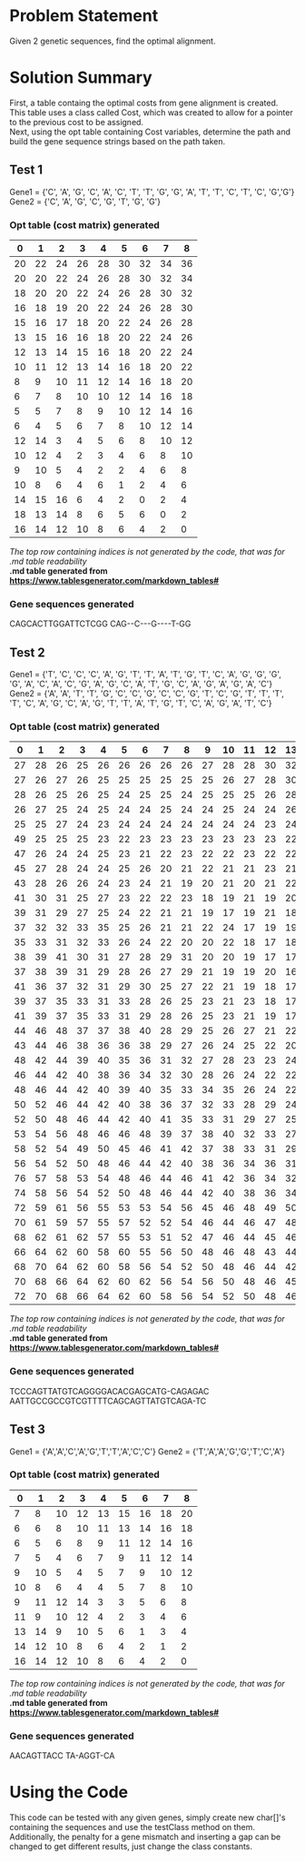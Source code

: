# Problem Statement
Given 2 genetic sequences, find the optimal alignment.

# Solution Summary
First, a table containg the optimal costs from gene alignment is created. This table uses a class called Cost, which was created to allow for a pointer to the previous cost to be assigned.  
Next, using the opt table containing Cost variables, determine the path and build the gene sequence strings based on the path taken.

## Test 1

Gene1 = {'C', 'A', 'G', 'C', 'A', 'C', 'T', 'T', 'G', 'G', 'A', 'T', 'T', 'C', 'T', 'C', 'G','G'}
Gene2 = {'C', 'A', 'G', 'C', 'G', 'T', 'G', 'G'}

### Opt table (cost matrix) generated

| 0  | 1  | 2  | 3  | 4  | 5  | 6  | 7  | 8  |
|----|----|----|----|----|----|----|----|----|
| 20 | 22 | 24 | 26 | 28 | 30 | 32 | 34 | 36 |
| 20 | 20 | 22 | 24 | 26 | 28 | 30 | 32 | 34 |
| 18 | 20 | 20 | 22 | 24 | 26 | 28 | 30 | 32 |
| 16 | 18 | 19 | 20 | 22 | 24 | 26 | 28 | 30 |
| 15 | 16 | 17 | 18 | 20 | 22 | 24 | 26 | 28 |
| 13 | 15 | 16 | 16 | 18 | 20 | 22 | 24 | 26 |
| 12 | 13 | 14 | 15 | 16 | 18 | 20 | 22 | 24 |
| 10 | 11 | 12 | 13 | 14 | 16 | 18 | 20 | 22 |
| 8  | 9  | 10 | 11 | 12 | 14 | 16 | 18 | 20 |
| 6  | 7  | 8  | 10 | 10 | 12 | 14 | 16 | 18 |
| 5  | 5  | 7  | 8  | 9  | 10 | 12 | 14 | 16 |
| 6  | 4  | 5  | 6  | 7  | 8  | 10 | 12 | 14 |
| 12 | 14 | 3  | 4  | 5  | 6  | 8  | 10 | 12 |
| 10 | 12 | 4  | 2  | 3  | 4  | 6  | 8  | 10 |
| 9  | 10 | 5  | 4  | 2  | 2  | 4  | 6  | 8  |
| 10 | 8  | 6  | 4  | 6  | 1  | 2  | 4  | 6  |
| 14 | 15 | 16 | 6  | 4  | 2  | 0  | 2  | 4  |
| 18 | 13 | 14 | 8  | 6  | 5  | 6  | 0  | 2  |
| 16 | 14 | 12 | 10 | 8  | 6  | 4  | 2  | 0  |

*The top row containing indices is not generated by the code, that was for .md table readability*  
**.md table generated from https://www.tablesgenerator.com/markdown_tables#**

### Gene sequences generated

CAGCACTTGGATTCTCGG
CAG--C---G----T-GG

## Test 2

Gene1 = {'T', 'C', 'C', 'C', 'A', 'G', 'T', 'T', 'A', 'T', 'G', 'T', 'C', 'A', 'G', 'G', 'G', 'G',
		'A', 'C', 'A', 'C', 'G', 'A', 'G', 'C', 'A', 'T', 'G', 'C', 'A', 'G', 'A', 'G', 'A', 'C'}
Gene2 = {'A', 'A', 'T', 'T', 'G', 'C', 'C', 'G', 'C', 'C', 'G', 'T', 'C', 'G', 'T', 'T', 'T', 'T',
		'C', 'A', 'G', 'C', 'A', 'G', 'T', 'T', 'A', 'T', 'G', 'T', 'C', 'A', 'G', 'A', 'T', 'C'}

### Opt table (cost matrix) generated

| 0  | 1  | 2  | 3  | 4  | 5  | 6  | 7  | 8  | 9  | 10 | 11 | 12 | 13 | 14 | 15 | 16 | 17 | 18 | 19 | 20 | 21 | 22 | 23 | 24 | 25 | 26 | 27 | 28 | 29 | 30 | 31 | 32 | 33 | 34 | 35 | 36 |
|----|----|----|----|----|----|----|----|----|----|----|----|----|----|----|----|----|----|----|----|----|----|----|----|----|----|----|----|----|----|----|----|----|----|----|----|----|
| 27 | 28 | 26 | 25 | 26 | 26 | 26 | 26 | 26 | 27 | 28 | 28 | 30 | 32 | 34 | 36 | 37 | 38 | 39 | 40 | 41 | 42 | 44 | 46 | 48 | 50 | 52 | 54 | 56 | 58 | 60 | 62 | 64 | 66 | 68 | 70 | 72 |
| 27 | 26 | 27 | 26 | 25 | 25 | 25 | 25 | 25 | 25 | 26 | 27 | 28 | 30 | 32 | 34 | 36 | 37 | 38 | 38 | 39 | 40 | 42 | 44 | 46 | 48 | 50 | 52 | 54 | 56 | 58 | 60 | 62 | 64 | 66 | 68 | 70 |
| 28 | 26 | 25 | 26 | 25 | 24 | 25 | 25 | 24 | 25 | 25 | 25 | 26 | 28 | 30 | 32 | 34 | 35 | 36 | 38 | 37 | 38 | 40 | 42 | 44 | 46 | 48 | 50 | 52 | 54 | 56 | 58 | 60 | 62 | 64 | 66 | 68 |
| 26 | 27 | 25 | 24 | 25 | 24 | 24 | 25 | 24 | 24 | 25 | 24 | 24 | 26 | 28 | 30 | 32 | 33 | 34 | 36 | 38 | 36 | 38 | 40 | 42 | 44 | 46 | 48 | 50 | 52 | 54 | 56 | 58 | 60 | 62 | 64 | 66 |
| 25 | 25 | 27 | 24 | 23 | 24 | 24 | 24 | 24 | 24 | 24 | 24 | 23 | 24 | 26 | 28 | 30 | 31 | 33 | 34 | 36 | 38 | 36 | 38 | 40 | 42 | 44 | 46 | 48 | 50 | 52 | 54 | 56 | 58 | 60 | 62 | 64 |
| 49 | 25 | 25 | 25 | 23 | 22 | 23 | 23 | 23 | 23 | 23 | 23 | 23 | 22 | 24 | 26 | 28 | 29 | 31 | 32 | 34 | 36 | 37 | 36 | 38 | 40 | 42 | 44 | 46 | 48 | 50 | 52 | 54 | 56 | 58 | 60 | 62 |
| 47 | 26 | 24 | 24 | 25 | 23 | 21 | 22 | 23 | 22 | 22 | 23 | 22 | 22 | 22 | 24 | 26 | 27 | 29 | 30 | 32 | 34 | 35 | 37 | 36 | 38 | 40 | 42 | 44 | 46 | 48 | 50 | 52 | 54 | 56 | 58 | 60 |
| 45 | 27 | 28 | 24 | 24 | 25 | 26 | 20 | 21 | 22 | 21 | 21 | 23 | 21 | 21 | 22 | 24 | 26 | 27 | 28 | 30 | 32 | 33 | 35 | 36 | 36 | 38 | 40 | 42 | 44 | 46 | 48 | 50 | 52 | 54 | 56 | 58 |
| 43 | 28 | 26 | 26 | 24 | 23 | 24 | 21 | 19 | 20 | 21 | 20 | 21 | 22 | 20 | 21 | 22 | 24 | 26 | 26 | 28 | 30 | 31 | 33 | 34 | 36 | 36 | 38 | 40 | 42 | 44 | 46 | 48 | 50 | 52 | 54 | 56 |
| 41 | 30 | 31 | 25 | 27 | 23 | 22 | 22 | 23 | 18 | 19 | 21 | 19 | 20 | 22 | 19 | 20 | 22 | 24 | 25 | 26 | 28 | 30 | 31 | 32 | 34 | 36 | 36 | 38 | 40 | 42 | 44 | 46 | 48 | 50 | 52 | 54 |
| 39 | 31 | 29 | 27 | 25 | 24 | 22 | 21 | 21 | 19 | 17 | 19 | 21 | 18 | 20 | 21 | 19 | 20 | 22 | 24 | 24 | 26 | 28 | 29 | 31 | 32 | 34 | 35 | 36 | 38 | 40 | 42 | 44 | 46 | 48 | 50 | 52 |
| 37 | 32 | 32 | 33 | 35 | 25 | 26 | 21 | 21 | 22 | 24 | 17 | 19 | 19 | 18 | 19 | 21 | 18 | 20 | 22 | 23 | 24 | 26 | 28 | 29 | 30 | 32 | 33 | 35 | 36 | 38 | 40 | 42 | 44 | 46 | 48 | 50 |
| 35 | 33 | 31 | 32 | 33 | 26 | 24 | 22 | 20 | 20 | 22 | 18 | 17 | 18 | 18 | 18 | 19 | 20 | 18 | 20 | 22 | 22 | 24 | 26 | 28 | 29 | 30 | 32 | 33 | 35 | 36 | 38 | 40 | 42 | 44 | 46 | 48 |
| 38 | 39 | 41 | 30 | 31 | 27 | 28 | 29 | 31 | 20 | 20 | 19 | 17 | 17 | 17 | 17 | 17 | 18 | 19 | 18 | 20 | 22 | 22 | 24 | 26 | 27 | 28 | 30 | 31 | 33 | 34 | 36 | 38 | 40 | 42 | 44 | 46 |
| 37 | 38 | 39 | 31 | 29 | 28 | 26 | 27 | 29 | 21 | 19 | 19 | 20 | 16 | 16 | 16 | 16 | 16 | 17 | 18 | 18 | 20 | 21 | 22 | 24 | 25 | 26 | 28 | 29 | 31 | 32 | 34 | 36 | 38 | 40 | 42 | 44 |
| 41 | 36 | 37 | 32 | 31 | 29 | 30 | 25 | 27 | 22 | 21 | 19 | 18 | 17 | 16 | 15 | 15 | 15 | 15 | 16 | 17 | 18 | 19 | 20 | 22 | 23 | 24 | 26 | 27 | 29 | 30 | 32 | 34 | 36 | 38 | 40 | 42 |
| 39 | 37 | 35 | 33 | 31 | 33 | 28 | 26 | 25 | 23 | 21 | 23 | 18 | 17 | 17 | 15 | 14 | 14 | 14 | 14 | 15 | 17 | 17 | 18 | 20 | 21 | 22 | 24 | 25 | 27 | 28 | 30 | 32 | 34 | 36 | 38 | 40 |
| 41 | 39 | 37 | 35 | 33 | 31 | 29 | 28 | 26 | 25 | 23 | 21 | 19 | 17 | 17 | 18 | 14 | 13 | 13 | 13 | 13 | 15 | 16 | 16 | 18 | 19 | 20 | 22 | 23 | 25 | 26 | 28 | 30 | 32 | 34 | 36 | 38 |
| 44 | 46 | 48 | 37 | 37 | 38 | 40 | 28 | 29 | 25 | 26 | 27 | 21 | 22 | 17 | 16 | 15 | 13 | 12 | 12 | 12 | 13 | 14 | 16 | 16 | 17 | 18 | 20 | 21 | 23 | 24 | 26 | 28 | 30 | 32 | 34 | 36 |
| 43 | 44 | 46 | 38 | 36 | 36 | 38 | 29 | 27 | 26 | 24 | 25 | 22 | 20 | 18 | 16 | 15 | 16 | 12 | 11 | 12 | 11 | 13 | 14 | 15 | 15 | 16 | 18 | 19 | 21 | 22 | 24 | 26 | 28 | 30 | 32 | 34 |
| 48 | 42 | 44 | 39 | 40 | 35 | 36 | 31 | 32 | 27 | 28 | 23 | 23 | 24 | 25 | 26 | 15 | 14 | 13 | 12 | 10 | 11 | 11 | 12 | 13 | 14 | 14 | 16 | 17 | 19 | 20 | 22 | 24 | 26 | 28 | 30 | 32 |
| 46 | 44 | 42 | 40 | 38 | 36 | 34 | 32 | 30 | 28 | 26 | 24 | 22 | 22 | 23 | 24 | 16 | 14 | 13 | 12 | 13 | 9  | 10 | 11 | 11 | 12 | 13 | 14 | 15 | 17 | 18 | 20 | 22 | 24 | 26 | 28 | 30 |
| 48 | 46 | 44 | 42 | 40 | 39 | 40 | 35 | 33 | 34 | 35 | 26 | 24 | 22 | 21 | 22 | 17 | 18 | 13 | 13 | 11 | 10 | 9  | 9  | 10 | 10 | 11 | 12 | 13 | 15 | 17 | 18 | 20 | 22 | 24 | 26 | 28 |
| 50 | 52 | 46 | 44 | 42 | 40 | 38 | 36 | 37 | 32 | 33 | 28 | 29 | 24 | 22 | 20 | 18 | 16 | 14 | 12 | 14 | 11 | 9  | 8  | 9  | 9  | 9  | 10 | 11 | 13 | 15 | 16 | 18 | 20 | 22 | 24 | 26 |
| 52 | 50 | 48 | 46 | 44 | 42 | 40 | 41 | 35 | 33 | 31 | 29 | 27 | 25 | 24 | 25 | 20 | 21 | 16 | 14 | 12 | 12 | 11 | 9  | 7  | 8  | 8  | 9  | 9  | 11 | 13 | 15 | 16 | 18 | 20 | 22 | 24 |
| 53 | 54 | 56 | 48 | 46 | 46 | 48 | 39 | 37 | 38 | 40 | 32 | 33 | 27 | 25 | 23 | 21 | 19 | 17 | 16 | 14 | 12 | 11 | 12 | 13 | 6  | 7  | 7  | 8  | 9  | 11 | 13 | 15 | 16 | 18 | 20 | 22 |
| 58 | 52 | 54 | 49 | 50 | 45 | 46 | 41 | 42 | 37 | 38 | 33 | 31 | 29 | 27 | 25 | 23 | 21 | 19 | 17 | 16 | 17 | 12 | 10 | 11 | 7  | 5  | 6  | 6  | 7  | 9  | 11 | 13 | 14 | 16 | 18 | 20 |
| 56 | 54 | 52 | 50 | 48 | 46 | 44 | 42 | 40 | 38 | 36 | 34 | 36 | 31 | 29 | 30 | 32 | 23 | 21 | 19 | 17 | 15 | 13 | 14 | 9  | 8  | 10 | 5  | 5  | 5  | 7  | 9  | 11 | 13 | 14 | 16 | 18 |
| 76 | 57 | 58 | 53 | 54 | 48 | 46 | 44 | 46 | 41 | 42 | 36 | 34 | 32 | 34 | 29 | 30 | 25 | 26 | 21 | 20 | 22 | 24 | 12 | 10 | 9  | 8  | 6  | 5  | 4  | 5  | 7  | 9  | 11 | 13 | 14 | 16 |
| 74 | 58 | 56 | 54 | 52 | 50 | 48 | 46 | 44 | 42 | 40 | 38 | 36 | 34 | 32 | 30 | 28 | 26 | 24 | 22 | 20 | 20 | 22 | 13 | 14 | 9  | 8  | 9  | 5  | 5  | 3  | 5  | 7  | 9  | 11 | 12 | 14 |
| 72 | 59 | 61 | 56 | 55 | 53 | 53 | 54 | 56 | 45 | 46 | 48 | 49 | 50 | 34 | 35 | 30 | 31 | 26 | 26 | 28 | 19 | 20 | 14 | 12 | 10 | 8  | 7  | 6  | 4  | 5  | 3  | 5  | 7  | 9  | 10 | 12 |
| 70 | 61 | 59 | 57 | 55 | 57 | 52 | 52 | 54 | 46 | 44 | 46 | 47 | 48 | 35 | 33 | 31 | 29 | 27 | 25 | 26 | 20 | 18 | 16 | 14 | 12 | 10 | 8  | 6  | 8  | 3  | 4  | 3  | 5  | 7  | 8  | 10 |
| 68 | 62 | 61 | 62 | 57 | 55 | 53 | 51 | 52 | 47 | 46 | 44 | 45 | 46 | 37 | 38 | 33 | 34 | 29 | 30 | 24 | 22 | 20 | 19 | 20 | 15 | 16 | 10 | 8  | 6  | 4  | 2  | 3  | 3  | 5  | 6  | 8  |
| 66 | 64 | 62 | 60 | 58 | 60 | 55 | 56 | 50 | 48 | 46 | 48 | 43 | 44 | 38 | 36 | 34 | 32 | 30 | 28 | 26 | 24 | 22 | 20 | 18 | 16 | 14 | 12 | 10 | 8  | 6  | 4  | 2  | 2  | 3  | 4  | 6  |
| 68 | 70 | 64 | 62 | 60 | 58 | 56 | 54 | 52 | 50 | 48 | 46 | 44 | 42 | 40 | 38 | 36 | 34 | 32 | 30 | 32 | 27 | 25 | 24 | 22 | 23 | 24 | 15 | 13 | 11 | 9  | 10 | 4  | 2  | 1  | 2  | 4  |
| 70 | 68 | 66 | 64 | 62 | 60 | 62 | 56 | 54 | 56 | 50 | 48 | 46 | 45 | 46 | 41 | 42 | 37 | 38 | 32 | 30 | 28 | 30 | 25 | 26 | 21 | 22 | 17 | 18 | 13 | 14 | 8  | 6  | 4  | 2  | 0  | 2  |
| 72 | 70 | 68 | 66 | 64 | 62 | 60 | 58 | 56 | 54 | 52 | 50 | 48 | 46 | 44 | 42 | 40 | 38 | 36 | 34 | 32 | 30 | 28 | 26 | 24 | 22 | 20 | 18 | 16 | 14 | 12 | 10 | 8  | 6  | 4  | 2  | 0  |

*The top row containing indices is not generated by the code, that was for .md table readability*  
**.md table generated from https://www.tablesgenerator.com/markdown_tables#**

### Gene sequences generated

TCCCAGTTATGTCAGGGGACACGAGCATG-CAGAGAC
AATTGCCGCCGTCGTTTTCAGCAGTTATGTCAGA-TC

## Test 3

Gene1 = {'A','A','C','A','G','T','T','A','C','C'}
Gene2 = {'T','A','A','G','G','T','C','A'}

### Opt table (cost matrix) generated

| 0  | 1  | 2  | 3  | 4  | 5  | 6  | 7  | 8  |
|----|----|----|----|----|----|----|----|----|
| 7  | 8  | 10 | 12 | 13 | 15 | 16 | 18 | 20 |
| 6  | 6  | 8  | 10 | 11 | 13 | 14 | 16 | 18 |
| 6  | 5  | 6  | 8  | 9  | 11 | 12 | 14 | 16 |
| 7  | 5  | 4  | 6  | 7  | 9  | 11 | 12 | 14 |
| 9  | 10 | 5  | 4  | 5  | 7  | 9  | 10 | 12 |
| 10 | 8  | 6  | 4  | 4  | 5  | 7  | 8  | 10 |
| 9  | 11 | 12 | 14 | 3  | 3  | 5  | 6  | 8  |
| 11 | 9  | 10 | 12 | 4  | 2  | 3  | 4  | 6  |
| 13 | 14 | 9  | 10 | 5  | 6  | 1  | 3  | 4  |
| 14 | 12 | 10 | 8  | 6  | 4  | 2  | 1  | 2  |
| 16 | 14 | 12 | 10 | 8  | 6  | 4  | 2  | 0  |

*The top row containing indices is not generated by the code, that was for .md table readability*  
**.md table generated from https://www.tablesgenerator.com/markdown_tables#**

### Gene sequences generated

AACAGTTACC
TA-AGGT-CA

# Using the Code

This code can be tested with any given genes, simply create new char[]'s containing the sequences and use the testClass method on them.  
Additionally, the penalty for a gene mismatch and inserting a gap can be changed to get different results, just change the class constants.


